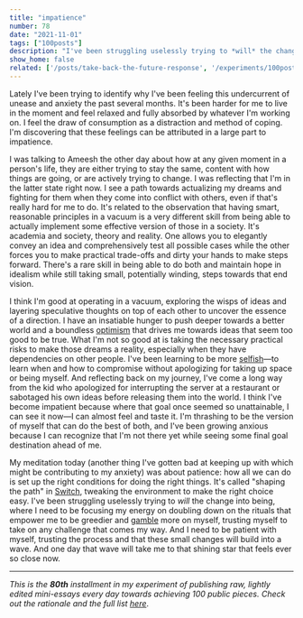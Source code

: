 ```yaml
---
title: "impatience"
number: 78
date: "2021-11-01"
tags: ["100posts"]
description: "I've been struggling uselessly trying to *will* the change into being, where I need to be focusing my energy on doubling down on the rituals that empower me"
show_home: false
related: ['/posts/take-back-the-future-response', '/experiments/100posts/taking-what-you-want', '/posts/gambling']
---
```


Lately I've been trying to identify why I've been feeling this undercurrent of unease and anxiety the past several months. It's been harder for me to live in the moment and feel relaxed and fully absorbed by whatever I'm working on. I feel the draw of consumption as a distraction and method of coping. I'm discovering that these feelings can be attributed in a large part to impatience.

I was talking to Ameesh the other day about how at any given moment in a person's life, they are either trying to stay the same, content with how things are going, or are actively trying to change. I was reflecting that I'm in the latter state right now. I see a path towards actualizing my dreams and fighting for them when they come into conflict with others, even if that's really hard for me to do. It's related to the observation that having smart, reasonable principles in a vacuum is a very different skill from being able to actually implement some effective version of those in a society. It's academia and society, theory and reality. One allows you to elegantly convey an idea and comprehensively test all possible cases while the other forces you to make practical trade-offs and dirty your hands to make steps forward. There's a rare skill in being able to do both and maintain hope in idealism while still taking small, potentially winding, steps towards that end vision.

I think I'm good at operating in a vacuum, exploring the wisps of ideas and layering speculative thoughts on top of each other to uncover the essence of a direction. I have an insatiable hunger to push deeper towards a better world and a boundless [optimism](/posts/take-back-the-future-response/) that drives me towards ideas that seem too good to be true. What I'm not so good at is taking the necessary practical risks to make those dreams a reality, especially when they have dependencies on other people. I've been learning to be more [selfish](/experiments/100posts/taking-what-you-want)—to learn when and how to compromise without apologizing for taking up space or being myself. And reflecting back on my journey, I've come a long way from the kid who apologized for interrupting the server at a restaurant or sabotaged his own ideas before releasing them into the world. I think I've become impatient because where that goal once seemed so unattainable, I can see it now—I can almost feel and taste it. I'm thrashing to be the version of myself that can do the best of both, and I've been growing anxious because I can recognize that I'm not there yet while seeing some final goal destination ahead of me.

My meditation today (another thing I've gotten bad at keeping up with which might be contributing to my anxiety) was about patience: how all we can do is set up the right conditions for doing the right things. It's called "shaping the path" in [Switch](https://www.goodreads.com/book/show/6570502-switch), tweaking the environment to make the right choice easy. I've been struggling uselessly trying to *will* the change into being, where I need to be focusing my energy on doubling down on the rituals that empower me to be greedier and [gamble](/posts/gambling) more on myself, trusting myself to take on any challenge that comes my way. And I need to be patient with myself, trusting the process and that these small changes will build into a wave. And one day that wave will take me to that shining star that feels ever so close now.

---
*This is the **80th** installment in my experiment of publishing raw, lightly edited mini-essays every day towards achieving 100 public pieces. Check out the rationale and the full list [here](/experiments/100posts/)*.
